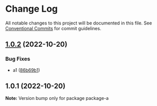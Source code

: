 # Change Log

All notable changes to this project will be documented in this file.
See [Conventional Commits](https://conventionalcommits.org) for commit guidelines.

## [1.0.2](https://github.com/saharsa/lerna-test/compare/package-a@1.0.1...package-a@1.0.2) (2022-10-20)


### Bug Fixes

* a1 ([86b69b1](https://github.com/saharsa/lerna-test/commit/86b69b17897589c9f815b2de8c4b44e803ddc475))





## 1.0.1 (2022-10-20)

**Note:** Version bump only for package package-a
